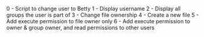 0 - Script to change user to Betty
1 - Display username
2 - Display all groups the user is part of
3 - Change file ownership
4 - Create a new file
5 - Add execute permission to file owner only
6 - Add execute permission to owner & group owner, and read permissions to other users
